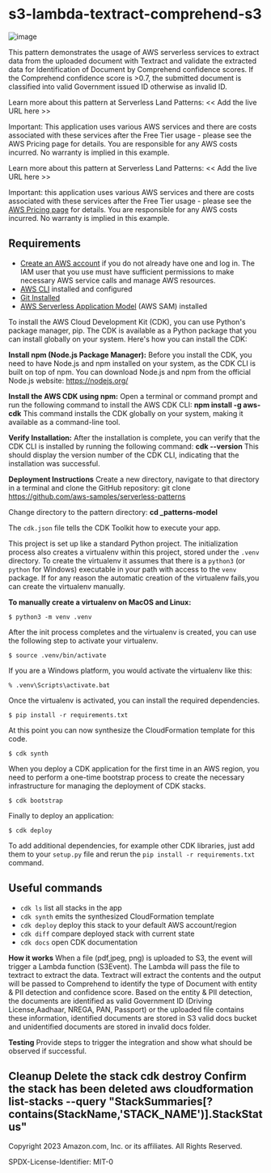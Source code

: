 # s3-lambda-textract-comprehend-s3
![image](https://github.com/paulkannan/New-serverless-pattern-s3-lambda-textract-comprehend-s3/assets/46925641/f5dbe7a8-a9ef-423a-bf39-8ca201107b19)

This pattern demonstrates the usage of AWS serverless services to extract data from the uploaded document with Textract and validate the extracted data for Identification of Document by Comprehend confidence scores. If the Comprehend confidence score is >0.7, the submitted document is classified into valid Government issued ID otherwise as invalid ID. 

Learn more about this pattern at Serverless Land Patterns: << Add the live URL here >>


Important: This application uses various AWS services and there are costs associated with these services after the Free Tier usage - please see the AWS Pricing page for details. You are responsible for any AWS costs incurred. No warranty is implied in this example.


Learn more about this pattern at Serverless Land Patterns: << Add the live URL here >>

Important: this application uses various AWS services and there are costs associated with these services after the Free Tier usage - please see the [AWS Pricing page](https://aws.amazon.com/pricing/) for details. You are responsible for any AWS costs incurred. No warranty is implied in this example.

## Requirements

* [Create an AWS account](https://portal.aws.amazon.com/gp/aws/developer/registration/index.html) if you do not already have one and log in. The IAM user that you use must have sufficient permissions to make necessary AWS service calls and manage AWS resources.
* [AWS CLI](https://docs.aws.amazon.com/cli/latest/userguide/install-cliv2.html) installed and configured
* [Git Installed](https://git-scm.com/book/en/v2/Getting-Started-Installing-Git)
* [AWS Serverless Application Model](https://docs.aws.amazon.com/serverless-application-model/latest/developerguide/serverless-sam-cli-install.html) (AWS SAM) installed

To install the AWS Cloud Development Kit (CDK), you can use Python's package manager, pip. The CDK is available as a Python package that you can install globally on your system. Here's how you can install the CDK:

**Install npm (Node.js Package Manager):**
Before you install the CDK, you need to have Node.js and npm installed on your system, as the CDK CLI is built on top of npm. You can download Node.js and npm from the official Node.js website: https://nodejs.org/

**Install the AWS CDK using npm:**
Open a terminal or command prompt and run the following command to install the AWS CDK CLI: **npm install -g aws-cdk**
This command installs the CDK globally on your system, making it available as a command-line tool.

**Verify Installation:**
After the installation is complete, you can verify that the CDK CLI is installed by running the following command: **cdk --version**
This should display the version number of the CDK CLI, indicating that the installation was successful.

**Deployment Instructions**
Create a new directory, navigate to that directory in a terminal and clone the GitHub repository:
git clone https://github.com/aws-samples/serverless-patterns

Change directory to the pattern directory: **cd _patterns-model**

The `cdk.json` file tells the CDK Toolkit how to execute your app.

This project is set up like a standard Python project.  The initialization process also creates a virtualenv within this project, stored under the `.venv`
directory.  To create the virtualenv it assumes that there is a `python3` (or `python` for Windows) executable in your path with access to the `venv`
package. If for any reason the automatic creation of the virtualenv fails,you can create the virtualenv manually.

**To manually create a virtualenv on MacOS and Linux:**

```
$ python3 -m venv .venv
```

After the init process completes and the virtualenv is created, you can use the following step to activate your virtualenv.

```
$ source .venv/bin/activate
```

If you are a Windows platform, you would activate the virtualenv like this:

```
% .venv\Scripts\activate.bat
```

Once the virtualenv is activated, you can install the required dependencies.

```
$ pip install -r requirements.txt
```

At this point you can now synthesize the CloudFormation template for this code.

```
$ cdk synth
```
When you deploy a CDK application for the first time in an AWS region, you need to perform a one-time bootstrap process to create the necessary infrastructure for managing the deployment of CDK stacks.

```
$ cdk bootstrap
```
Finally to deploy an application:
```
$ cdk deploy
```
To add additional dependencies, for example other CDK libraries, just add
them to your `setup.py` file and rerun the `pip install -r requirements.txt`
command.

## Useful commands

 * `cdk ls`          list all stacks in the app
 * `cdk synth`       emits the synthesized CloudFormation template
 * `cdk deploy`      deploy this stack to your default AWS account/region
 * `cdk diff`        compare deployed stack with current state
 * `cdk docs`        open CDK documentation

**How it works**
When a file (pdf,jpeg, png) is uploaded to S3, the event will trigger a Lambda function (S3Event). The Lambda will pass the file to textract to extract the data. Textract will extract the contents and the output will be passed to Comprehend to identify the type of Document with entity & PII detection and confidence score. Based on the entity & PII detection, the documents are identified as valid Government ID (Driving License,Aadhaar, NREGA, PAN, Passport) or the uploaded file contains these information, identified documents are stored in S3 valid docs bucket and unidentified documents are stored in invalid docs folder.

**Testing**
Provide steps to trigger the integration and show what should be observed if successful.

**Cleanup**
Delete the stack
cdk destroy
Confirm the stack has been deleted
aws cloudformation list-stacks --query "StackSummaries[?contains(StackName,'STACK_NAME')].StackStatus"
----
Copyright 2023 Amazon.com, Inc. or its affiliates. All Rights Reserved.

SPDX-License-Identifier: MIT-0
